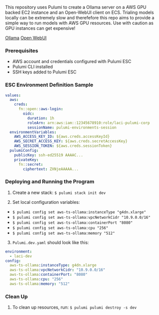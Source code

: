 This repository uses Pulumi to create a Ollama server on a AWS GPU backed EC2 instance and an Open-WebUI client on ECS. Trialing models locally can be extremely slow and therefefore this repo aims to provide a simple way to run models with AWS GPU resources. Use with caution as GPU instances can get expensive!

[Ollama](https://github.com/ollama/ollama)
[Open WebUI](https://github.com/open-webui/open-webui)

### Prerequisites
- AWS account and credentials configured with Pulumi ESC
- Pulumi CLI installed
- SSH keys added to Pulumi ESC

### ESC Environment Definition Sample

```yaml
values:
  aws:
    creds:
      fn::open::aws-login:
        oidc:
          duration: 1h
          roleArn: arn:aws:iam::12345678910:role/laci-pulumi-corp
          sessionName: pulumi-environments-session
  environmentVariables:
    AWS_ACCESS_KEY_ID: ${aws.creds.accessKeyId}
    AWS_SECRET_ACCESS_KEY: ${aws.creds.secretAccessKey}
    AWS_SESSION_TOKEN: ${aws.creds.sessionToken}
  pulumiConfig:
    publicKey: ssh-ed25519 AAAAC...
    privateKey:
      fn::secret:
        ciphertext: ZXNjeAAAAA...
```

### Deploying and Running the Program

1. Create a new stack:
`$ pulumi stack init dev`

2. Set local configuration variables:
* `$ pulumi config set aws-ts-ollama:instanceType "g4dn.xlarge"`
* `$ pulumi config set aws-ts-ollama:vpcNetworkCidr "10.9.0.0/16"`
* `$ pulumi config set aws-ts-ollama:containerPort "8080"`
* `$ pulumi config set aws-ts-ollama:cpu "256"`
* `$ pulumi config set aws-ts-ollama:memory "512"`

3. `Pulumi.dev.yaml` should look like this:
```yaml
environment:
  - laci-dev
config:
  aws-ts-ollama:instanceType: g4dn.xlarge
  aws-ts-ollama:vpcNetworkCidr: "10.9.0.0/16"
  aws-ts-ollama:containerPort: "8080"
  aws-ts-ollama:cpu: "256"
  aws-ts-ollama:memory: "512"
```

### Clean Up

1. To clean up resources, run:
`$ pulumi pulumi destroy -s dev`